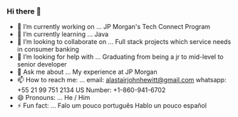 ### Hi there 👋

<!--
**alastair-j-hewitt/alastair-j-hewitt** is a ✨ _special_ ✨ repository because its `README.md` (this file) appears on your GitHub profile.

Here are some ideas to get you started:
-->
- 🔭 I’m currently working on ...
        JP Morgan's Tech Connect Program
- 🌱 I’m currently learning ...
        Java
- 👯 I’m looking to collaborate on ...
        Full stack projects which service needs in consumer banking
- 🤔 I’m looking for help with ...
        Graduating from being a jr to mid-level to senior developer
- 💬 Ask me about ...
        My experience at JP Morgan
- 📫 How to reach me: ...
        email: alastairjohnhewitt@gmail.com
        whatsapp: +55 21 99 751 2134
        US Number: +1-860-941-6702
- 😄 Pronouns: ...
        He / Him
- ⚡ Fun fact: ...
        Falo um pouco português
        Hablo un pouco español

